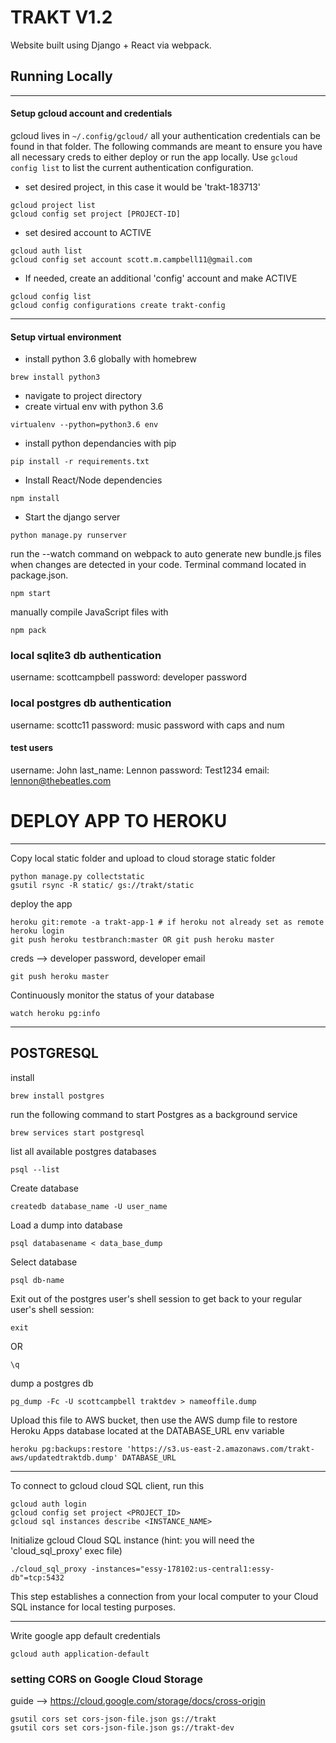 # TRAKT V1.2

Website built using Django + React via webpack.

## Running Locally

--------------------------------------------------------------------------------
#### Setup gcloud account and credentials
gcloud lives in ```~/.config/gcloud/```
all your authentication credentials can be found in that folder.  The following commands are meant to ensure you have all necessary creds to either deploy or run the app locally.
Use ```gcloud config list``` to list the current authentication configuration.

- set desired project, in this case it would be 'trakt-183713'
```
gcloud project list
gcloud config set project [PROJECT-ID]
```
- set desired account to ACTIVE
```
gcloud auth list
gcloud config set account scott.m.campbell11@gmail.com
```

- If needed, create an additional 'config' account and make ACTIVE
```
gcloud config list
gcloud config configurations create trakt-config
```
--------------------------------------------------------------------------------
#### Setup virtual environment

- install python 3.6 globally with homebrew
```
brew install python3
```

- navigate to project directory
- create virtual env with python 3.6
```
virtualenv --python=python3.6 env
```

- install python dependancies with pip
```
pip install -r requirements.txt
```

- Install React/Node dependencies
```
npm install
```

- Start the django server
```
python manage.py runserver
```

run the --watch command on webpack to auto generate new bundle.js files when changes are detected in your code.  Terminal command located in package.json.

```
npm start
```
manually compile JavaScript files with

```
npm pack
```

### local sqlite3 db authentication

username: scottcampbell
password: developer password


### local postgres db authentication

username: scottc11
password: music password with caps and num

#### test users
username: John
last_name: Lennon
password: Test1234
email: lennon@thebeatles.com


# DEPLOY APP TO HEROKU
-----------------
Copy local static folder and upload to cloud storage static folder
```
python manage.py collectstatic
gsutil rsync -R static/ gs://trakt/static
```

deploy the app
```
heroku git:remote -a trakt-app-1 # if heroku not already set as remote
heroku login
git push heroku testbranch:master OR git push heroku master
```
creds --> developer password, developer email


```
git push heroku master
```

Continuously monitor the status of your database
```
watch heroku pg:info
```

-----------------
## POSTGRESQL

install
```
brew install postgres
```

run the following command to start Postgres as a background service
```
brew services start postgresql
```

list all available postgres databases
```
psql --list
```

Create database
```
createdb database_name -U user_name
```
Load a dump into database
```
psql databasename < data_base_dump
```

Select database
```
psql db-name
```

Exit out of the postgres user's shell session to get back to your regular user's shell session:
```
exit
```
OR
```
\q
```

dump a postgres db
```
pg_dump -Fc -U scottcampbell traktdev > nameoffile.dump
```
Upload this file to AWS bucket, then use the AWS dump file to restore Heroku Apps database located at the DATABASE_URL env variable
```
heroku pg:backups:restore 'https://s3.us-east-2.amazonaws.com/trakt-aws/updatedtraktdb.dump' DATABASE_URL
```
----------------------------------------------------------------------------
To connect to gcloud cloud SQL client, run this

```
gcloud auth login
gcloud config set project <PROJECT_ID>
gcloud sql instances describe <INSTANCE_NAME>
```

Initialize gcloud Cloud SQL instance (hint: you will need the 'cloud_sql_proxy' exec file)

```
./cloud_sql_proxy -instances="essy-178102:us-central1:essy-db"=tcp:5432
```

This step establishes a connection from your local computer to your Cloud SQL instance for local testing purposes.

----------------------------------------------------------------------------
Write google app default credentials
```
gcloud auth application-default
```

### setting CORS on Google Cloud Storage

guide --> https://cloud.google.com/storage/docs/cross-origin

```
gsutil cors set cors-json-file.json gs://trakt
gsutil cors set cors-json-file.json gs://trakt-dev
```
